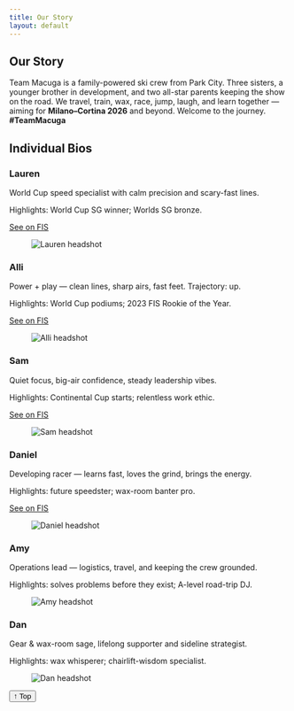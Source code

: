 ```yaml
---
title: Our Story
layout: default
---
```


<section class="container">
  <h1 class="section-title">Our Story</h1>
  <p class="lead">
    Team Macuga is a family-powered ski crew from Park City. Three sisters, a younger brother in development,
    and two all-star parents keeping the show on the road. We travel, train, wax, race, jump, laugh, and learn together —
    aiming for <strong>Milano–Cortina 2026</strong> and beyond. Welcome to the journey. <strong>#TeamMacuga</strong>
  </p>
</section>

<section id="bios" class="container">
  <h2 class="section-title">Individual Bios</h2>

  <!-- Lauren -->
  <article id="bio-lauren" class="bio-block card">
    <div class="bio-grid">
      <div class="bio-text">
        <h3>Lauren</h3>
        <p>World Cup speed specialist with calm precision and scary-fast lines.</p>
        <p class="muted">Highlights: World Cup SG winner; Worlds SG bronze.</p>
        <p><a class="pill" href="https://www.fis-ski.com/DB/general/athlete-biography.html?sectorcode=AL&competitorid=228398" target="_blank" rel="noopener">See on FIS</a></p>
      </div>
      <figure class="bio-photo-wrap">
        <img id="photo-lauren" class="bio-photo" alt="Lauren headshot">
      </figure>
    </div>
  </article>

  <!-- Alli -->
  <article id="bio-alli" class="bio-block card">
    <div class="bio-grid">
      <div class="bio-text">
        <h3>Alli</h3>
        <p>Power + play — clean lines, sharp airs, fast feet. Trajectory: up.</p>
        <p class="muted">Highlights: World Cup podiums; 2023 FIS Rookie of the Year.</p>
        <p><a class="pill" href="https://www.fis-ski.com/DB/general/athlete-biography.html?sectorcode=FS&competitorid=220306" target="_blank" rel="noopener">See on FIS</a></p>
      </div>
      <figure class="bio-photo-wrap">
        <img id="photo-alli" class="bio-photo" alt="Alli headshot">
      </figure>
    </div>
  </article>

  <!-- Sam -->
  <article id="bio-sam" class="bio-block card">
    <div class="bio-grid">
      <div class="bio-text">
        <h3>Sam</h3>
        <p>Quiet focus, big-air confidence, steady leadership vibes.</p>
        <p class="muted">Highlights: Continental Cup starts; relentless work ethic.</p>
        <p><a class="pill" href="https://www.fis-ski.com/DB/general/athlete-biography.html?sectorcode=JP&competitorid=211435" target="_blank" rel="noopener">See on FIS</a></p>
      </div>
      <figure class="bio-photo-wrap">
        <img id="photo-sam" class="bio-photo" alt="Sam headshot">
      </figure>
    </div>
  </article>

  <!-- Daniel -->
  <article id="bio-daniel" class="bio-block card">
    <div class="bio-grid">
      <div class="bio-text">
        <h3>Daniel</h3>
        <p>Developing racer — learns fast, loves the grind, brings the energy.</p>
        <p class="muted">Highlights: future speedster; wax-room banter pro.</p>
        <p><a class="pill" href="https://www.fis-ski.com/DB/general/athlete-biography.html?sectorcode=AL&competitorid=260517" target="_blank" rel="noopener">See on FIS</a></p>
      </div>
      <figure class="bio-photo-wrap">
        <img id="photo-daniel" class="bio-photo" alt="Daniel headshot">
      </figure>
    </div>
  </article>

  <!-- Amy -->
  <article id="bio-amy" class="bio-block card">
    <div class="bio-grid">
      <div class="bio-text">
        <h3>Amy</h3>
        <p>Operations lead — logistics, travel, and keeping the crew grounded.</p>
        <p class="muted">Highlights: solves problems before they exist; A-level road-trip DJ.</p>
      </div>
      <figure class="bio-photo-wrap">
        <img id="photo-amy" class="bio-photo" alt="Amy headshot">
      </figure>
    </div>
  </article>

  <!-- Dan -->
  <article id="bio-dan" class="bio-block card">
    <div class="bio-grid">
      <div class="bio-text">
        <h3>Dan</h3>
        <p>Gear &amp; wax-room sage, lifelong supporter and sideline strategist.</p>
        <p class="muted">Highlights: wax whisperer; chairlift-wisdom specialist.</p>
      </div>
      <figure class="bio-photo-wrap">
        <img id="photo-dan" class="bio-photo" alt="Dan headshot">
      </figure>
    </div>
  </article>
</section>

<!-- Back to top -->
<button id="back-to-top" aria-label="Scroll to top">↑ Top</button>

<script>
/* --- Automatic headshot rotators (no controls) ----------------------- */
/* Files live in /assets/img/gallery/headshots/ and names are consistent. */
const HEADSHOTS = {
  lauren: [
    '/assets/img/gallery/headshots/lauren-headshot-1.jpg',
    '/assets/img/gallery/headshots/lauren-headshot-2.jpg',
    '/assets/img/gallery/headshots/lauren-headshot-3.jpg',
    '/assets/img/gallery/headshots/lauren-headshot-4.jpg',
  ],
  alli: [
    '/assets/img/gallery/headshots/alli-headshot-1.jpg',
    '/assets/img/gallery/headshots/alli-headshot-2.jpg',
    '/assets/img/gallery/headshots/alli-headshot-3.jpg',
    '/assets/img/gallery/headshots/alli-headshot-4.jpg',
    '/assets/img/gallery/headshots/alli-headshot-5.jpg',
  ],
  sam: [
    '/assets/img/gallery/headshots/sam-headshot-1.jpg',
    '/assets/img/gallery/headshots/sam-headshot-2.jpg',
    '/assets/img/gallery/headshots/sam-headshot-3.jpg',
    '/assets/img/gallery/headshots/sam-headshot-4.jpg',
  ],
  daniel: [
    '/assets/img/gallery/headshots/daniel-headshot-1.jpg',
    '/assets/img/gallery/headshots/daniel-headshot-2.jpg',
    '/assets/img/gallery/headshots/daniel-headshot-3.jpg',
  ],
  amy: [
    '/assets/img/gallery/headshots/amy-headshot-2.jpg',
    '/assets/img/gallery/headshots/amy-headshot-3.jpg',
    '/assets/img/gallery/headshots/amy-headshot-4.jpg',
    '/assets/img/gallery/headshots/amy-headshot-5.jpg',
  ],
  dan: [
    '/assets/img/gallery/headshots/dan-headshot-1.jpg',
    '/assets/img/gallery/headshots/dan-headshot-2.jpg',
    '/assets/img/gallery/headshots/dan-headshot-3.jpg',
    '/assets/img/gallery/headshots/dan-headshot-4.jpg',
  ],
};

function startRotator(imgId, list, ms=3500){
  const img = document.getElementById(imgId);
  if (!img || !list?.length) return;
  let i = 0;
  // first frame
  img.src = list[i];
  // cycle
  setInterval(()=>{
    i = (i + 1) % list.length;
    // quick fade-out / in
    img.classList.remove('show');
    requestAnimationFrame(()=>{
      setTimeout(()=>{ img.src = list[i]; img.classList.add('show'); }, 180);
    });
  }, ms);
}

document.addEventListener('DOMContentLoaded', ()=>{
  startRotator('photo-lauren', HEADSHOTS.lauren);
  startRotator('photo-alli',   HEADSHOTS.alli);
  startRotator('photo-sam',    HEADSHOTS.sam);
  startRotator('photo-daniel', HEADSHOTS.daniel);
  startRotator('photo-amy',    HEADSHOTS.amy);
  startRotator('photo-dan',    HEADSHOTS.dan);

  // back-to-top button behavior
  const btn = document.getElementById('back-to-top');
  window.addEventListener('scroll', ()=> {
    (window.scrollY > 300) ? btn.classList.add('show') : btn.classList.remove('show');
  });
  btn.addEventListener('click', ()=> window.scrollTo({ top: 0, behavior: 'smooth' }));
});
</script>
